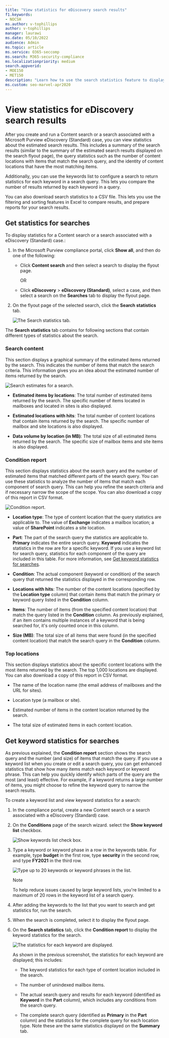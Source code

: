 ```yaml
---
title: "View statistics for eDiscovery search results"
f1.keywords:
- NOCSH
ms.author: v-tophillips
author: v-tophillips
manager: laurawi
ms.date: 05/10/2022
audience: Admin
ms.topic: article
ms.service: O365-seccomp
ms.search: M365-security-compliance
ms.localizationpriority: medium
search.appverid: 
- MOE150
- MET150
description: "Learn how to use the search statistics feature to display statistics for Content searches and searches associated with a eDiscovery (Standard) case in the Microsoft Purview compliance portal."
ms.custom: seo-marvel-apr2020
---
```


# View statistics for eDiscovery search results

After you create and run a Content search or a search associated with a Microsoft Purview eDiscovery (Standard) case, you can view statistics about the estimated search results. This includes a summary of the search results (similar to the summary of the estimated search results displayed on the search flyout page), the query statistics such as the number of content locations with items that match the search query, and the identity of content locations that have the most matching items.
  
Additionally, you can use the keywords list to configure a search to return statistics for each keyword in a search query. This lets you compare the number of results returned by each keyword in a query.
  
You can also download search statistics to a CSV file. This lets you use the filtering and sorting features in Excel to compare results, and prepare reports for your search results.
  
## Get statistics for searches

To display statistics for a Content search or a search associated with a eDiscovery (Standard) case.:
  
1. In the Microsoft Purview compliance portal, click **Show all**, and then do one of the following:

   - Click **Content search** and then select a search to display the flyout page.

     OR

   - Click **eDiscovery** > **eDiscovery (Standard)**, select a case, and then select a search on the **Searches** tab to display the flyout page.

2. On the flyout page of the selected search, click the **Search statistics** tab.
  
   ![The Search statistics tab.](../media/SearchStatistics1.png)

The **Search statistics** tab contains for following sections that contain different types of statistics about the search.

### Search content

This section displays a graphical summary of the estimated items returned by the search. This indicates the number of items that match the search criteria. This information gives you an idea about the estimated number of items returned by the search.

![Search estimates for a search.](../media/SearchContentReport.png)

- **Estimated items by locations**: The total number of estimated items returned by the search. The specific number of items located in mailboxes and located in sites is also displayed.

- **Estimated locations with hits**: The total number of content locations that contain items returned by the search. The specific number of mailbox and site locations is also displayed.

- **Data volume by location (in MB)**: The total size of all estimated items returned by the search. The specific size of mailbox items and site items is also displayed.

### Condition report

This section displays statistics about the search query and the number of estimated items that matched different parts of the search query. You can use these statistics to analyze the number of items that match each component of search query. This can help you refine the search criteria and if necessary narrow the scope of the scope. You can also download a copy of this report in CSV format.

![Condition report.](../media/SearchContentReportNoKeywordList.png)

- **Location type**: The type of content location that the query statistics are applicable to. The value of **Exchange** indicates a mailbox location; a value of **SharePoint** indicates a site location.

- **Part**: The part of the search query the statistics are applicable to. **Primary** indicates the entire search query. **Keyword** indicates the statistics in the row are for a specific keyword. If you use a keyword list for search query, statistics for each component of the query are included in this table. For more information, see [Get keyword statistics for searches](#get-keyword-statistics-for-searches).

- **Condition**: The actual component (keyword or condition) of the search query that returned the statistics displayed in the corresponding row.

- **Locations with hits**: The number of the content locations (specified by the **Location type** column) that contain items that match the primary or keyword query listed in the **Condition** column.

- **Items**: The number of items (from the specified content location) that match the query listed in the **Condition** column. As previously explained, if an item contains multiple instances of a keyword that is being searched for, it's only counted once in this column.

- **Size (MB)**: The total size of all items that were found (in the specified content location) that match the search query in the **Condition** column.

### Top locations

This section displays statistics about the specific content locations with the most items returned by the search. The top 1,000 locations are displayed. You can also download a copy of this report in CSV format.

- The name of the location name (the email address of mailboxes and the URL for sites).

- Location type (a mailbox or site).

- Estimated number of items in the content location returned by the search.

- The total size of estimated items in each content location.

## Get keyword statistics for searches

As previous explained, the **Condition report** section shows the search query and the number (and size) of items that match the query. If you use a keyword list when you create or edit a search query, you can get enhanced statistics that show how many items match each keyword or keyword phrase. This can help you quickly identify which parts of the query are the most (and least) effective. For example, if a keyword returns a large number of items, you might choose to refine the keyword query to narrow the search results.

To create a keyword list and view keyword statistics for a search:
  
1. In the compliance portal, create a new Content search or a search associated with a eDiscovery (Standard) case.

2. On the **Conditions** page of the search wizard. select the **Show keyword list** checkbox.

   ![Show keywords list check box.](../media/SearchKeywordsList1.png)

3. Type a keyword or keyword phase in a row in the keywords table. For example, type **budget** in the first row, type **security** in the second row, and type **FY2021** in the third row.

   ![Type up to 20 keywords or keyword phrases in the list.](../media/SearchKeywordsList2.png)

   > [!NOTE]
   > To help reduce issues caused by large keyword lists, you're limited to a maximum of 20 rows in the keyword list of a search query.

4. After adding the keywords to the list that you want to search and get statistics for, run the search.

5. When the search is completed, select it to display the flyout page.

6. On the **Search statistics** tab, click the **Condition report** to display the keyword statistics for the search.

    ![The statistics for each keyword are displayed.](../media/SearchKeywordsList3.png)
  
    As shown in the previous screenshot, the statistics for each keyword are displayed; this includes:

    - The keyword statistics for each type of content location included in the search.

    - The number of unindexed mailbox items.

    - The actual search query and results for each keyword (identified as **Keyword** in the **Part** column), which includes any conditions from the search query.

    - The complete search query (identified as **Primary** in the **Part** column) and the statistics for the complete query for each location type. Note these are the same statistics displayed on the **Summary** tab.
